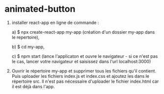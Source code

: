 # animated-button

1. installer react-app en ligne de commande :

   a) $ npx create-react-app my-app (création d'un dossier my-app dans le repertoire), 
   
   b) $ cd my-app, 
   
   c) $ npm start (lance l'applicaton et ouvre le navigateur - si ce n'est pas le cas, lancer votre navigateur et saisissez dans l'url localhost:3000)

2. Ouvrir le répertoire my-app et supprimer tous les fichiers qu'il contient. Puis uploader les fichiers index.js et index.css et ajoutez les dans le répertoire src.
Il n'est pas nécessaire d'uploader le fichier index.html car il est déjà dans l'app.
